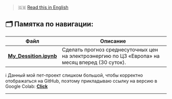 > 🇬🇧 [Read this in English](README_EN.md)


## 🗂️ Памятка по навигации:

| Файл | Описание |
|------|-----------|
| **[My_Dessition.ipynb](My_Dessition.ipynb)** | Сделать прогноз среднесуточных цен на электроэнергию по ЦЗ «Европа» на месяц вперед (30 суток). |

ℹ️ Данный мой пет-проект слишком большой, чтобы корректно отображаться на GitHub, поэтому прикладываю ссылку на версию в Google Colab: [**Click**](https://drive.google.com/file/d/13vSFkYFhXy7hLD8jwHLD1cSb4ueSvLn6/view?usp=sharing)

---